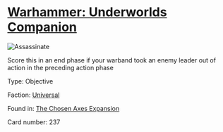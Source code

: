 # [Warhammer: Underworlds Companion](https://guidokessels.github.io/wh-underworlds)

  

![Assassinate](https://warhammerunderworlds.com/wp-content/uploads/sites/6/2018/02/237_ENG.png)

Score this in an end phase if your warband took an enemy leader out of action in the preceding action phase

Type: Objective

Faction: [Universal](https://guidokessels.github.io/wh-underworlds/factions/universal.md)

Found in: [The Chosen Axes Expansion](https://guidokessels.github.io/wh-underworlds/locations/the-chosen-axes-expansion.md)

Card number: 237

